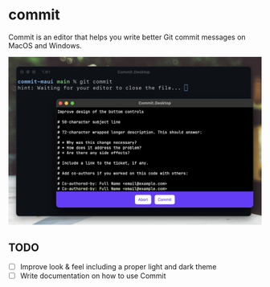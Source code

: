 # commit

Commit is an editor that helps you write better Git commit messages on MacOS and Windows.

![screenshot](docs/screenshot.png)

## TODO

- [ ] Improve look & feel including a proper light and dark theme
- [ ] Write documentation on how to use Commit
